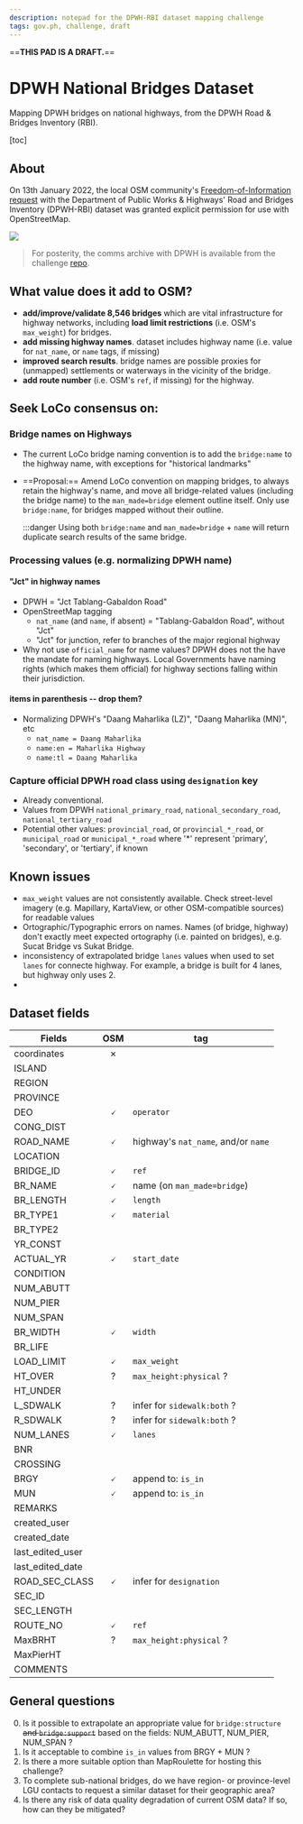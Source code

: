 ```yaml
---
description: notepad for the DPWH-RBI dataset mapping challenge
tags: gov.ph, challenge, draft    
---
```

==**THIS PAD IS A DRAFT.**==

# DPWH National Bridges Dataset 
Mapping DPWH bridges on national highways, from the DPWH Road & Bridges Inventory (RBI).

[toc]

## About
On 13th January 2022, the local OSM community's  [Freedom-of-Information request](https://www.foi.gov.ph/requests/aglzfmVmb2ktcGhyHgsSB0NvbnRlbnQiEURQV0gtMjM2NjM0MzM2MjA4DA) with the Department of Public Works & Highways' Road and Bridges Inventory (DPWH-RBI) dataset was granted explicit permission for use with OpenStreetMap.

![](https://i.imgur.com/6YDmBme.png)

> For posterity, the comms archive with DPWH is available from the challenge [repo](https://github.com/OSMPH/dpwh_bridges).

## What value does it add to OSM?
* **add/improve/validate 8,546 bridges** which are vital infrastructure for highway networks, including **load limit restrictions** (i.e. OSM's `max_weight`) for bridges.
* **add missing highway names**. dataset includes highway name (i.e. value for `nat_name`, or `name` tags, if missing)
* **improved search results**. bridge names are possible proxies for (unmapped) settlements or waterways in the vicinity of the bridge.
* **add route number** (i.e. OSM's `ref`, if missing) for the highway.

## Seek LoCo consensus on:

### Bridge names on Highways
* The current LoCo bridge naming convention is to add the `bridge:name` to the highway name, with exceptions for "historical landmarks"
* ==Proposal:== Amend LoCo convention on mapping bridges, to always retain the highway's name, and move all bridge-related values (including the bridge name) to the `man_made=bridge` element outline itself. Only use `bridge:name`, for bridges mapped without their outline.

  :::danger 
  Using both `bridge:name` and `man_made=bridge` + `name` will return duplicate search results of the same bridge.


### Processing values (e.g. normalizing DPWH name)

#### "Jct" in highway names
* DPWH = "Jct Tablang-Gabaldon Road"
* OpenStreetMap tagging
    * `nat_name` (and `name`, if absent) = "Tablang-Gabaldon Road", without "Jct"
    * "Jct" for junction, refer to branches of the major regional highway
* Why not use `official_name` for name values?  DPWH does not the have the mandate for naming highways. Local Governments have naming rights (which makes them official) for highway sections falling within their jurisdiction.

#### items in parenthesis -- drop them?
* Normalizing DPWH's "Daang Maharlika (LZ)", "Daang Maharlika (MN)", etc
    * `nat_name = Daang Maharlika`
    * `name:en = Maharlika Highway`
    * `name:tl = Daang Maharlika`

### Capture official DPWH road class using `designation` key
* Already conventional.
* Values from DPWH `national_primary_road`, `national_secondary_road`, `national_tertiary_road`
* Potential other values: `provincial_road`, or `provincial_*_road`, or  `municipal_road` or `municipal_*_road` where '*' represent 'primary', 'secondary', or 'tertiary', if known

## Known issues
* `max_weight` values are not consistently available. Check street-level imagery (e.g. Mapillary, KartaView, or other OSM-compatible sources) for readable values
* Ortographic/Typographic errors on names. Names (of bridge, highway) don't exactly meet expected ortography (i.e. painted on bridges), e.g. Sucat Bridge vs Sukat Bridge.
* inconsistency of extrapolated bridge `lanes` values when used to set `lanes` for connecte highway. For example, a bridge is built for 4 lanes, but highway only uses 2.
* 

## Dataset fields

| Fields | OSM | tag |
|---|:---:|---|
| coordinates | ✗ |  |
| ISLAND |  |  |
| REGION |  |  |
| PROVINCE |  |  |
| DEO | 🗸 | `operator` |
| CONG_DIST |  |  |
| ROAD_NAME | 🗸 | highway's `nat_name`, and/or `name` |
| LOCATION |  |  |
| BRIDGE_ID | 🗸 | `ref` |
| BR_NAME | 🗸 | name (on `man_made=bridge`) |
| BR_LENGTH | 🗸 | `length` |
| BR_TYPE1 | 🗸 | `material` |
| BR_TYPE2 |  |  |
| YR_CONST |  |  |
| ACTUAL_YR | 🗸 | `start_date` |
| CONDITION |  |  |
| NUM_ABUTT |  |  |
| NUM_PIER |  |  |
| NUM_SPAN |  |  |
| BR_WIDTH | 🗸 | `width` |
| BR_LIFE |  |  |
| LOAD_LIMIT | 🗸 | `max_weight` |
| HT_OVER | ? | `max_height:physical` ? |
| HT_UNDER |  |  |
| L_SDWALK | ? | infer for `sidewalk:both` ? |
| R_SDWALK | ? | infer for `sidewalk:both` ? |
| NUM_LANES | 🗸 | `lanes` |
| BNR |  |  |
| CROSSING |  |  |
| BRGY | 🗸 | append to: `is_in` |
| MUN | 🗸 | append to: `is_in` |
| REMARKS |  |  |
| created_user |  |  |
| created_date |  |  |
| last_edited_user |  |  |
| last_edited_date |  |  |
| ROAD_SEC_CLASS | 🗸 | infer for `designation` |
| SEC_ID |  |  |
| SEC_LENGTH |  |  |
| ROUTE_NO | 🗸 | `ref` |
| MaxBRHT | ? | `max_height:physical` ? |
| MaxPierHT |  |  |
| COMMENTS |  |  |

## General questions

0. Is it possible to extrapolate an appropriate value for `bridge:structure` ~~and `bridge:support`~~ based on the fields: NUM_ABUTT, NUM_PIER, NUM_SPAN ?
0. Is it acceptable to combine `is_in` values from BRGY + MUN ?
0. Is there a more suitable option than MapRoulette for hosting this challenge?
0. To complete sub-national bridges, do we have region- or province-level LGU contacts to request a similar dataset for their geographic area?
0. Is there any risk of data quality degradation of current OSM data? If so, how can they be mitigated?